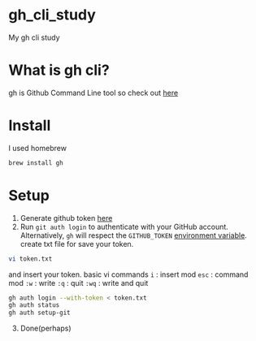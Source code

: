 # gh_cli_study

My gh cli study

# What is gh cli?
gh is Github Command Line tool so check out [here](https://cli.github.com/)

# Install
I used homebrew

```bash
brew install gh
```

# Setup

1. Generate github token [here](https://github.com/settings/tokens)
2. Run `git auth login` to authenticate with your GitHub account. Alternatively, `gh` will respect the `GITHUB_TOKEN` [environment variable](https://cli.github.com/manual/gh_help_environment).
create txt file for save your token.

```bash
vi token.txt
```

and insert your token. 
basic vi commands 
`i` : insert mod
`esc` : command mod
`:w` : write
`:q` : quit
`:wq` : write and quit

```bash
gh auth login --with-token < token.txt
gh auth status
gh auth setup-git
```
3. Done(perhaps)

